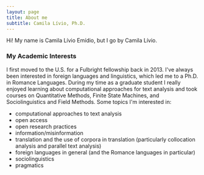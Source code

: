 ```yaml
---
layout: page
title: About me
subtitle: Camila Lívio, Ph.D.
---
```


Hi! My name is Camila Lívio Emídio, but I go by Camila Lívio. 

### My Academic Interests
I first moved to the U.S. for a Fulbright fellowship back in 2013. I've always been interested in foreign languages and linguistics, which led me to a Ph.D. in Romance Languages. During my time as a graduate student I really enjoyed learning about computational approaches for text analysis and took courses on Quantitative Methods, Finite State Machines, and Sociolinguistics and Field Methods. Some topics I'm interested in:
- computational approaches to text analysis
- open access
- open research practices
- information/misinformation
- translation and the use of corpora in translation (particularly collocation analysis and parallel text analysis)
- foreign languages in general (and the Romance languages in particular)
- sociolinguistics
- pragmatics
  


